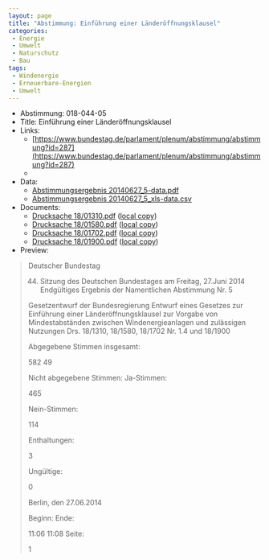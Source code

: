 ```yaml
---
layout: page
title: "Abstimmung: Einführung einer Länderöffnungsklausel"
categories:
 - Energie
 - Umwelt
 - Naturschutz
 - Bau
tags:
 - Windenergie
 - Erneuerbare-Energien
 - Umwelt
---
```


* Abstimmung: 018-044-05
* Title: Einführung einer Länderöffnungsklausel
* Links: 
    * [https://www.bundestag.de/parlament/plenum/abstimmung/abstimmung?id=287](https://www.bundestag.de/parlament/plenum/abstimmung/abstimmung?id=287)
    * 
* Data: 
    * [Abstimmungsergebnis 20140627_5-data.pdf](/res/abstimmungsliste/20140627_5-data.pdf)
    * [Abstimmungsergebnis 20140627_5_xls-data.csv](/res/abstimmungsliste/analyses/20140627_5_xls-data.csv)
* Documents: 
    * [Drucksache 18/01310.pdf](http://dip21.bundestag.de/dip21/btd/18/013/1801310.pdf) ([local copy](/res/abstimmungsdaten/018-044-05/1801310.pdf))
    * [Drucksache 18/01580.pdf](http://dip21.bundestag.de/dip21/btd/18/015/1801580.pdf) ([local copy](/res/abstimmungsdaten/018-044-05/1801580.pdf))
    * [Drucksache 18/01702.pdf](http://dip21.bundestag.de/dip21/btd/18/017/1801702.pdf) ([local copy](/res/abstimmungsdaten/018-044-05/1801702.pdf))
    * [Drucksache 18/01900.pdf](http://dip21.bundestag.de/dip21/btd/18/019/1801900.pdf) ([local copy](/res/abstimmungsdaten/018-044-05/1801900.pdf))
* Preview: 
> Deutscher Bundestag
> 
> 44. Sitzung des Deutschen Bundestages
> am Freitag, 27.Juni 2014
> Endgültiges Ergebnis der Namentlichen Abstimmung Nr. 5
> 
> Gesetzentwurf der Bundesregierung
> Entwurf eines Gesetzes zur Einführung einer Länderöffnungsklausel zur Vorgabe von
> Mindestabständen zwischen Windenergieanlagen und zulässigen Nutzungen
> Drs. 18/1310, 18/1580, 18/1702 Nr. 1.4 und 18/1900
> 
> Abgegebene Stimmen insgesamt:
> 
> 582
> 49
> 
> Nicht abgegebene Stimmen:
> Ja-Stimmen:
> 
> 465
> 
> Nein-Stimmen:
> 
> 114
> 
> Enthaltungen:
> 
> 3
> 
> Ungültige:
> 
> 0
> 
> Berlin, den 27.06.2014
> 
> Beginn:
> Ende:
> 
> 11:06
> 11:08
> Seite:
> 
> 1
> 
> 
